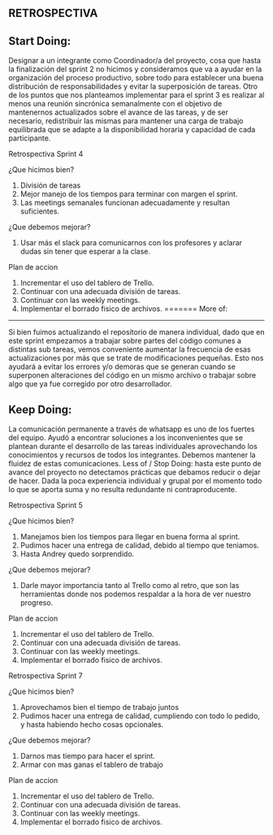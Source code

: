 **RETROSPECTIVA**
-----------------

Start Doing: 
-----------
Designar a un integrante como Coordinador/a del proyecto, cosa que hasta la finalización del sprint 2 no hicimos y consideramos que va a ayudar en la organización del proceso productivo, sobre todo para establecer una buena distribución de responsabilidades y evitar la superposición de tareas.
Otro de los puntos que nos planteamos implementar para el sprint 3 es realizar al menos una reunión sincrónica semanalmente con el objetivo de mantenernos actualizados sobre el avance de las tareas, y de ser necesario, redistribuir las mismas para mantener una carga de trabajo equilibrada que se adapte a la disponibilidad horaria y capacidad de cada participante.


Retrospectiva Sprint 4

¿Que hicimos bien?
1. División de tareas
2. Mejor manejo de los tiempos para terminar con margen el sprint.
3. Las meetings semanales funcionan adecuadamente y resultan suficientes.

¿Que debemos mejorar?
1. Usar más el slack para comunicarnos con los profesores y aclarar dudas sin tener que esperar a la clase.

Plan de accion
1. Incrementar el uso del tablero de Trello.
2. Continuar con una adecuada división de tareas.
3. Continuar con las weekly meetings.
4. Implementar el borrado fisico de archivos.
=======
More of: 
-------
Si bien fuimos actualizando el repositorio de manera individual, dado que en este sprint empezamos a trabajar sobre partes del código comunes a distintas sub tareas, vemos conveniente aumentar la frecuencia de esas actualizaciones por más que se trate de modificaciones pequeñas. Esto nos ayudará a evitar los errores y/o demoras que se generan cuando se superponen alteraciones del código en un mismo archivo o trabajar sobre algo que ya fue corregido por otro desarrollador.

Keep Doing: 
----------
La comunicación permanente a través de whatsapp es uno de los fuertes del equipo. Ayudó a encontrar soluciones a los inconvenientes que se plantean durante el desarrollo de las tareas individuales aprovechando los conocimientos y recursos de todos los integrantes. Debemos mantener la fluidez de estas comunicaciones.
Less of / Stop Doing: hasta este punto de avance del proyecto no detectamos prácticas que debamos reducir o dejar de hacer. Dada la poca experiencia individual y grupal por el momento todo lo que se aporta suma y no resulta redundante ni contraproducente.



Retrospectiva Sprint 5

¿Que hicimos bien?
1. Manejamos bien los tiempos para llegar en buena forma al sprint.
2. Pudimos hacer una entrega de calidad, debido al tiempo que teniamos.
3. Hasta Andrey quedo sorprendido.

¿Que debemos mejorar?
1.  Darle mayor importancia tanto al Trello como al retro, que son las herramientas donde nos podemos respaldar a la hora de ver nuestro progreso.

Plan de accion
1. Incrementar el uso del tablero de Trello.
2. Continuar con una adecuada división de tareas.
3. Continuar con las weekly meetings.
4. Implementar el borrado fisico de archivos.


Retrospectiva Sprint 7

¿Que hicimos bien?
1. Aprovechamos bien el tiempo de trabajo juntos
2. Pudimos hacer una entrega de calidad, cumpliendo con todo lo pedido, y hasta habiendo hecho cosas opcionales.

¿Que debemos mejorar?
1. Darnos mas tiempo para hacer el sprint.
2. Armar con mas ganas el tablero de trabajo

Plan de accion
1. Incrementar el uso del tablero de Trello.
2. Continuar con una adecuada división de tareas.
3. Continuar con las weekly meetings.
4. Implementar el borrado fisico de archivos.
